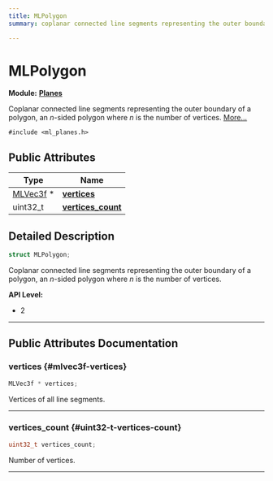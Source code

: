 ```yaml
---
title: MLPolygon
summary: coplanar connected line segments representing the outer boundary of a polygon, an n-sided polygon where n is the number of vertices. 

---
```


# MLPolygon

**Module:** **[Planes](/versioned_docs/version-22-May-2023/api-ref/api/Modules/group___planes/group___planes.md)**



Coplanar connected line segments representing the outer boundary of a polygon, an _n_-sided polygon where _n_ is the number of vertices.  [More...](#detailed-description)


`#include <ml_planes.h>`

## Public Attributes

| Type           | Name           |
| -------------- | -------------- |
| [MLVec3f](/versioned_docs/version-22-May-2023/api-ref/api/Modules/group___common/struct_m_l_vec3f.md) * | **[vertices](/versioned_docs/version-22-May-2023/api-ref/api/Modules/group___planes/struct_m_l_polygon.md#mlvec3f-vertices)**  |
| uint32_t | **[vertices_count](/versioned_docs/version-22-May-2023/api-ref/api/Modules/group___planes/struct_m_l_polygon.md#uint32-t-vertices-count)**  |

## Detailed Description

```cpp
struct MLPolygon;
```

Coplanar connected line segments representing the outer boundary of a polygon, an _n_-sided polygon where _n_ is the number of vertices. 




**API Level:**
  * 2




-----------
## Public Attributes Documentation

### vertices {#mlvec3f-vertices}

```cpp
MLVec3f * vertices;
```


Vertices of all line segments. 





-----------

### vertices_count {#uint32-t-vertices-count}

```cpp
uint32_t vertices_count;
```


Number of vertices. 





-----------


